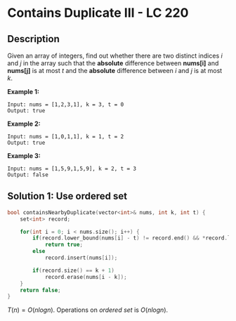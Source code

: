 # Contains Duplicate III - LC 220

## Description

Given an array of integers, find out whether there are two distinct indices *i* and *j* in the array such that the **absolute** difference between **nums[i]** and **nums[j]** is at most *t* and the **absolute** difference between *i* and *j* is at most *k*.

**Example 1:**

```
Input: nums = [1,2,3,1], k = 3, t = 0
Output: true
```

**Example 2:**

```
Input: nums = [1,0,1,1], k = 1, t = 2
Output: true
```

**Example 3:**

```
Input: nums = [1,5,9,1,5,9], k = 2, t = 3
Output: false
```

## Solution 1: Use ordered set

```cpp
bool containsNearbyDuplicate(vector<int>& nums, int k, int t) {
    set<int> record;

    for(int i = 0; i < nums.size(); i++) {
        if(record.lower_bound(nums[i] - t) != record.end() && *record.lower_bound(nums[i] - t) <= nums[i] + t)
            return true;
        else
            record.insert(nums[i]);

        if(record.size() == k + 1)
            record.erase(nums[i - k]);
    }
    return false;
}
```

$T(n)=O(nlogn)$. Operations on *ordered set* is $O(nlogn)$.